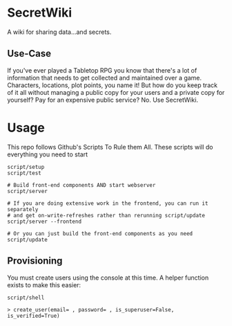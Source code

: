 # SecretWiki

A wiki for sharing data...and secrets.


## Use-Case

If you've ever played a Tabletop RPG you know that there's a lot of information
that needs to get collected and maintained over a game. Characters, locations,
plot points, you name it! But how do you keep track of it all without managing
a public copy for your users and a private copy for yourself? Pay for an
expensive public service? No. Use SecretWiki.


# Usage

This repo follows Github's Scripts To Rule them All. These scripts will do everything you need to start

```
script/setup
script/test

# Build front-end components AND start webserver
script/server

# If you are doing extensive work in the frontend, you can run it separately
# and get on-write-refreshes rather than rerunning script/update
script/server --frontend

# Or you can just build the front-end components as you need
script/update
```

## Provisioning

You must create users using the console at this time. A helper function
exists to make this easier:

```
script/shell

> create_user(email= , password= , is_superuser=False, is_verified=True)
```
